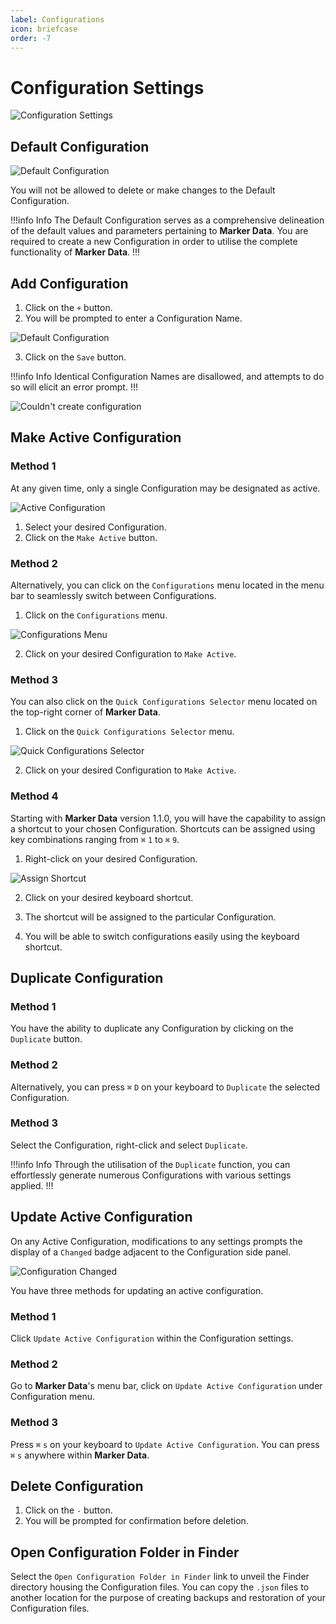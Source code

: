 ```yaml
---
label: Configurations
icon: briefcase
order: -7
---
```

# Configuration Settings

![Configuration Settings](/assets/md-configuration-settings.png)

## Default Configuration

![Default Configuration](/assets/md-configuration-settings_01.png)

You will not be allowed to delete or make changes to the Default Configuration.

!!!info Info
The Default Configuration serves as a comprehensive delineation of the default values and parameters pertaining to **Marker Data**. You are required to create a new Configuration in order to utilise the complete functionality of **Marker Data**.
!!!

## Add Configuration

1. Click on the `+` button.
2. You will be prompted to enter a Configuration Name.

![Default Configuration](/assets/md-configuration-settings_02.png)

3. Click on the `Save` button.

!!!info Info
Identical Configuration Names are disallowed, and attempts to do so will elicit an error prompt.
!!!

![Couldn't create configuration](/assets/md-configuration-settings_03.png)

## Make Active Configuration

### Method 1

At any given time, only a single Configuration may be designated as active.

![Active Configuration](/assets/md-configuration-settings_04.gif)

1. Select your desired Configuration.
2. Click on the `Make Active` button.

### Method 2

Alternatively, you can click on the `Configurations` menu located in the menu bar to seamlessly switch between Configurations.

1. Click on the `Configurations` menu.

![Configurations Menu](/assets/md-configuration-settings_05.gif)

2. Click on your desired Configuration to `Make Active`.

### Method 3

You can also click on the `Quick Configurations Selector` menu located on the top-right corner of **Marker Data**.

1. Click on the `Quick Configurations Selector` menu.

![Quick Configurations Selector](/assets/md-configuration-settings_06.gif)

2. Click on your desired Configuration to `Make Active`.

### Method 4

Starting with **Marker Data** version 1.1.0, you will have the capability to assign a shortcut to your chosen Configuration. Shortcuts can be assigned using key combinations ranging from `⌘` `1` to `⌘` `9`.

1. Right-click on your desired Configuration.

![Assign Shortcut](/assets/md-configuration-settings_08.png)

2. Click on your desired keyboard shortcut.

3. The shortcut will be assigned to the particular Configuration.

4. You will be able to switch configurations easily using the keyboard shortcut.

## Duplicate Configuration

### Method 1

You have the ability to duplicate any Configuration by clicking on the `Duplicate` button.

### Method 2

Alternatively, you can press `⌘` `D` on your keyboard to `Duplicate` the selected Configuration.

### Method 3

Select the Configuration, right-click and select `Duplicate`.

!!!info Info
Through the utilisation of the `Duplicate` function, you can effortlessly generate numerous Configurations with various settings applied.
!!!

## Update Active Configuration

On any Active Configuration, modifications to any settings prompts the display of a `Changed` badge adjacent to the Configuration side panel.

![Configuration Changed](/assets/md-configuration-settings_07.png)

You have three methods for updating an active configuration.

### Method 1

Click `Update Active Configuration` within the Configuration settings.

### Method 2

Go to **Marker Data**'s menu bar, click on `Update Active Configuration` under Configuration menu.

### Method 3

Press `⌘` `s` on your keyboard to `Update Active Configuration`. You can press `⌘` `s` anywhere within **Marker Data**.

## Delete Configuration

1. Click on the `-` button.
2. You will be prompted for confirmation before deletion.

## Open Configuration Folder in Finder

Select the `Open Configuration Folder in Finder` link to unveil the Finder directory housing the Configuration files. You can copy the `.json` files to another location for the purpose of creating backups and restoration of your Configuration files.

